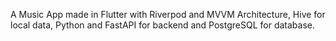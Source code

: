 A Music App made in Flutter with Riverpod and MVVM Architecture, Hive for local data, Python and FastAPI for backend and PostgreSQL for database.



